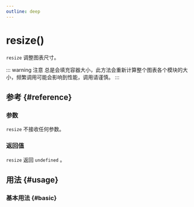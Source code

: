 ```yaml
---
outline: deep
---
```


# resize()
`resize` 调整图表尺寸。

::: warning 注意
总是会填充容器大小，此方法会重新计算整个图表各个模块的大小，频繁调用可能会影响到性能，调用请谨慎。
:::

## 参考 {#reference}
<!-- @include: @/@views/api/references/instance/resize.md -->

### 参数
`resize` 不接收任何参数。

### 返回值
`resize` 返回 `undefined` 。

## 用法 {#usage}
<script setup>
import Resize from '../../@views/api/samples/Resize/index.vue'
</script>

### 基本用法 {#basic}
<Resize/>